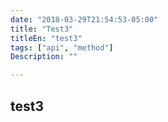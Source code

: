 ```yaml
---
date: "2018-03-29T21:54:53-05:00"
title: "Test3"
titleEn: "test3"
tags: ["api", "method"]
Description: ""

---
```


## test3
